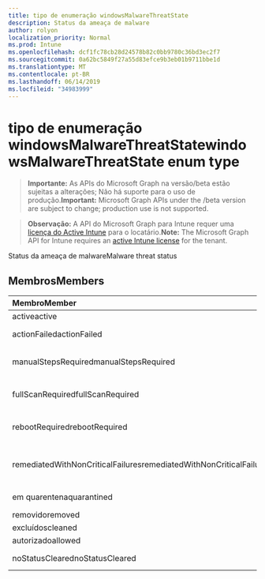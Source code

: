 ```yaml
---
title: tipo de enumeração windowsMalwareThreatState
description: Status da ameaça de malware
author: rolyon
localization_priority: Normal
ms.prod: Intune
ms.openlocfilehash: dcf1fc78cb28d24578b82c0bb9780c36bd3ec2f7
ms.sourcegitcommit: 0a62bc5849f27a55d83efce9b3eb01b9711bbe1d
ms.translationtype: MT
ms.contentlocale: pt-BR
ms.lasthandoff: 06/14/2019
ms.locfileid: "34983999"
---
```

# <a name="windowsmalwarethreatstate-enum-type"></a><span data-ttu-id="64ef0-103">tipo de enumeração windowsMalwareThreatState</span><span class="sxs-lookup"><span data-stu-id="64ef0-103">windowsMalwareThreatState enum type</span></span>

> <span data-ttu-id="64ef0-104">**Importante:** As APIs do Microsoft Graph na versão/beta estão sujeitas a alterações; Não há suporte para o uso de produção.</span><span class="sxs-lookup"><span data-stu-id="64ef0-104">**Important:** Microsoft Graph APIs under the /beta version are subject to change; production use is not supported.</span></span>

> <span data-ttu-id="64ef0-105">**Observação:** A API do Microsoft Graph para Intune requer uma [licença do Active Intune](https://go.microsoft.com/fwlink/?linkid=839381) para o locatário.</span><span class="sxs-lookup"><span data-stu-id="64ef0-105">**Note:** The Microsoft Graph API for Intune requires an [active Intune license](https://go.microsoft.com/fwlink/?linkid=839381) for the tenant.</span></span>

<span data-ttu-id="64ef0-106">Status da ameaça de malware</span><span class="sxs-lookup"><span data-stu-id="64ef0-106">Malware threat status</span></span>

## <a name="members"></a><span data-ttu-id="64ef0-107">Membros</span><span class="sxs-lookup"><span data-stu-id="64ef0-107">Members</span></span>
|<span data-ttu-id="64ef0-108">Membro</span><span class="sxs-lookup"><span data-stu-id="64ef0-108">Member</span></span>|<span data-ttu-id="64ef0-109">Valor</span><span class="sxs-lookup"><span data-stu-id="64ef0-109">Value</span></span>|<span data-ttu-id="64ef0-110">Descrição</span><span class="sxs-lookup"><span data-stu-id="64ef0-110">Description</span></span>|
|:---|:---|:---|
|<span data-ttu-id="64ef0-111">active</span><span class="sxs-lookup"><span data-stu-id="64ef0-111">active</span></span>|<span data-ttu-id="64ef0-112">,0</span><span class="sxs-lookup"><span data-stu-id="64ef0-112">0</span></span>|<span data-ttu-id="64ef0-113">Ativo</span><span class="sxs-lookup"><span data-stu-id="64ef0-113">Active</span></span>|
|<span data-ttu-id="64ef0-114">actionFailed</span><span class="sxs-lookup"><span data-stu-id="64ef0-114">actionFailed</span></span>|<span data-ttu-id="64ef0-115">1</span><span class="sxs-lookup"><span data-stu-id="64ef0-115">1</span></span>|<span data-ttu-id="64ef0-116">Falha na ação</span><span class="sxs-lookup"><span data-stu-id="64ef0-116">Action failed</span></span>|
|<span data-ttu-id="64ef0-117">manualStepsRequired</span><span class="sxs-lookup"><span data-stu-id="64ef0-117">manualStepsRequired</span></span>|<span data-ttu-id="64ef0-118">duas</span><span class="sxs-lookup"><span data-stu-id="64ef0-118">2</span></span>|<span data-ttu-id="64ef0-119">Etapas manuais necessárias</span><span class="sxs-lookup"><span data-stu-id="64ef0-119">Manual steps required</span></span>|
|<span data-ttu-id="64ef0-120">fullScanRequired</span><span class="sxs-lookup"><span data-stu-id="64ef0-120">fullScanRequired</span></span>|<span data-ttu-id="64ef0-121">3D</span><span class="sxs-lookup"><span data-stu-id="64ef0-121">3</span></span>|<span data-ttu-id="64ef0-122">Verificação completa necessária</span><span class="sxs-lookup"><span data-stu-id="64ef0-122">Full scan required</span></span>|
|<span data-ttu-id="64ef0-123">rebootRequired</span><span class="sxs-lookup"><span data-stu-id="64ef0-123">rebootRequired</span></span>|<span data-ttu-id="64ef0-124">quatro</span><span class="sxs-lookup"><span data-stu-id="64ef0-124">4</span></span>|<span data-ttu-id="64ef0-125">Reinicialização necessária</span><span class="sxs-lookup"><span data-stu-id="64ef0-125">Reboot required</span></span>|
|<span data-ttu-id="64ef0-126">remediatedWithNonCriticalFailures</span><span class="sxs-lookup"><span data-stu-id="64ef0-126">remediatedWithNonCriticalFailures</span></span>|<span data-ttu-id="64ef0-127">0,5</span><span class="sxs-lookup"><span data-stu-id="64ef0-127">5</span></span>|<span data-ttu-id="64ef0-128">Corrigido com falhas não críticas</span><span class="sxs-lookup"><span data-stu-id="64ef0-128">Remediated with non critical failures</span></span> |
|<span data-ttu-id="64ef0-129">em quarentena</span><span class="sxs-lookup"><span data-stu-id="64ef0-129">quarantined</span></span>|<span data-ttu-id="64ef0-130">6</span><span class="sxs-lookup"><span data-stu-id="64ef0-130">6</span></span>|<span data-ttu-id="64ef0-131">Em quarentena</span><span class="sxs-lookup"><span data-stu-id="64ef0-131">Quarantined</span></span>|
|<span data-ttu-id="64ef0-132">removido</span><span class="sxs-lookup"><span data-stu-id="64ef0-132">removed</span></span>|<span data-ttu-id="64ef0-133">178</span><span class="sxs-lookup"><span data-stu-id="64ef0-133">7</span></span>|<span data-ttu-id="64ef0-134">Removido</span><span class="sxs-lookup"><span data-stu-id="64ef0-134">Removed</span></span>|
|<span data-ttu-id="64ef0-135">excluídos</span><span class="sxs-lookup"><span data-stu-id="64ef0-135">cleaned</span></span>|<span data-ttu-id="64ef0-136">8 </span><span class="sxs-lookup"><span data-stu-id="64ef0-136">8</span></span>|<span data-ttu-id="64ef0-137">Excluídos</span><span class="sxs-lookup"><span data-stu-id="64ef0-137">Cleaned</span></span>|
|<span data-ttu-id="64ef0-138">autorizado</span><span class="sxs-lookup"><span data-stu-id="64ef0-138">allowed</span></span>|<span data-ttu-id="64ef0-139">9 </span><span class="sxs-lookup"><span data-stu-id="64ef0-139">9</span></span>|<span data-ttu-id="64ef0-140">Permitido</span><span class="sxs-lookup"><span data-stu-id="64ef0-140">Allowed</span></span>|
|<span data-ttu-id="64ef0-141">noStatusCleared</span><span class="sxs-lookup"><span data-stu-id="64ef0-141">noStatusCleared</span></span>|<span data-ttu-id="64ef0-142">10 </span><span class="sxs-lookup"><span data-stu-id="64ef0-142">10</span></span>|<span data-ttu-id="64ef0-143">Sem status limpo</span><span class="sxs-lookup"><span data-stu-id="64ef0-143">No status cleared</span></span>|






